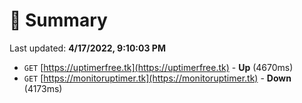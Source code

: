 # 📖 Summary
Last updated: **4/17/2022, 9:10:03 PM**

- `GET` [https://uptimerfree.tk](https://uptimerfree.tk) - **Up** (4670ms)
- `GET` [https://monitoruptimer.tk](https://monitoruptimer.tk) - **Down** (4173ms)
